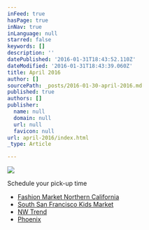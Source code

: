 ```yaml
---
inFeed: true
hasPage: true
inNav: true
inLanguage: null
starred: false
keywords: []
description: ''
datePublished: '2016-01-31T18:43:52.110Z'
dateModified: '2016-01-31T18:43:39.060Z'
title: April 2016
author: []
sourcePath: _posts/2016-01-30-april-2016.md
published: true
authors: []
publisher:
  name: null
  domain: null
  url: null
  favicon: null
url: april-2016/index.html
_type: Article

---
```

![](https://the-grid-user-content.s3-us-west-2.amazonaws.com/3884b66e-8f2e-4da0-94fc-cbd2b4b36da5.JPG)

Schedule your pick-up time

* [Fashion Market Northern California][0]
* [South San Francisco Kids Market][1]
* [NW Trend][2]
* [Phoenix][3]

[0]: https://www.timetrade.com/book/9MNVK
[1]: https://www.timetrade.com/book/CFKTC
[2]: https://www.timetrade.com/book/6YCX1
[3]: https://www.timetrade.com/book/97H2K